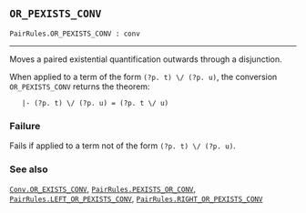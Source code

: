 ## `OR_PEXISTS_CONV`

``` hol4
PairRules.OR_PEXISTS_CONV : conv
```

------------------------------------------------------------------------

Moves a paired existential quantification outwards through a
disjunction.

When applied to a term of the form `(?p. t) \/ (?p. u)`, the conversion
`OR_PEXISTS_CONV` returns the theorem:

``` hol4
   |- (?p. t) \/ (?p. u) = (?p. t \/ u)
```

### Failure

Fails if applied to a term not of the form `(?p. t) \/ (?p. u)`.

### See also

[`Conv.OR_EXISTS_CONV`](#Conv.OR_EXISTS_CONV),
[`PairRules.PEXISTS_OR_CONV`](#PairRules.PEXISTS_OR_CONV),
[`PairRules.LEFT_OR_PEXISTS_CONV`](#PairRules.LEFT_OR_PEXISTS_CONV),
[`PairRules.RIGHT_OR_PEXISTS_CONV`](#PairRules.RIGHT_OR_PEXISTS_CONV)
